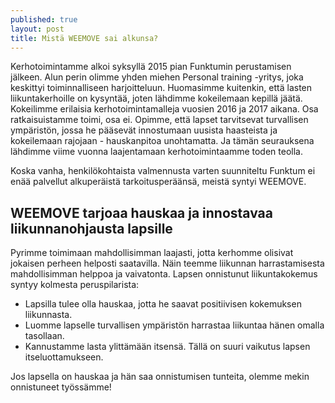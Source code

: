 ```yaml
---
published: true
layout: post
title: Mistä WEEMOVE sai alkunsa? 
---
```



Kerhotoimintamme alkoi syksyllä 2015 pian Funktumin perustamisen jälkeen. Alun perin olimme
yhden miehen Personal training -yritys, joka keskittyi toiminnalliseen harjoitteluun. Huomasimme
kuitenkin, että lasten liikuntakerhoille on kysyntää, joten lähdimme kokeilemaan kepillä jäätä.
Kokeilimme erilaisia kerhotoimintamalleja vuosien 2016 ja 2017 aikana. Osa ratkaisuistamme
toimi, osa ei. Opimme, että lapset tarvitsevat turvallisen ympäristön, jossa he pääsevät
innostumaan uusista haasteista ja kokeilemaan rajojaan - hauskanpitoa unohtamatta. Ja tämän
seurauksena lähdimme viime vuonna laajentamaan kerhotoimintaamme toden teolla.

Koska vanha, henkilökohtaista valmennusta varten suunniteltu Funktum ei enää palvellut
alkuperäistä tarkoitusperäänsä, meistä syntyi WEEMOVE.

## WEEMOVE tarjoaa hauskaa ja innostavaa liikunnanohjausta lapsille 

Pyrimme toimimaan mahdollisimman laajasti, jotta kerhomme olisivat jokaisen perheen helposti
saatavilla. Näin teemme liikunnan harrastamisesta mahdollisimman helppoa ja vaivatonta.
Lapsen onnistunut liikuntakokemus syntyy kolmesta peruspilarista:
- Lapsilla tulee olla hauskaa, jotta he saavat positiivisen kokemuksen liikunnasta.
- Luomme lapselle turvallisen ympäristön harrastaa liikuntaa hänen omalla tasollaan.
- Kannustamme lasta ylittämään itsensä. Tällä on suuri vaikutus lapsen itseluottamukseen.

Jos lapsella on hauskaa ja hän saa onnistumisen tunteita, olemme mekin onnistuneet työssämme! 
